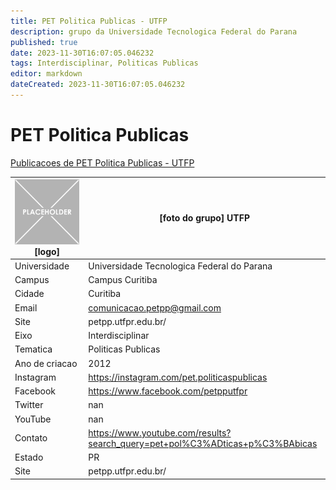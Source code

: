 ```yaml
---
title: PET Politica Publicas - UTFP
description: grupo da Universidade Tecnologica Federal do Parana
published: true
date: 2023-11-30T16:07:05.046232
tags: Interdisciplinar, Politicas Publicas
editor: markdown
dateCreated: 2023-11-30T16:07:05.046232
---
```


# PET Politica Publicas

[Publicacoes de PET Politica Publicas - UTFP](/atividade/96PETPoliticaPublicasUTFP/feed.md)

| ![placeholder.png](/placeholder.png) [logo] | [foto do grupo] UTFP         |
| ------------------------------------------- | ------------------------------------------------- |
| Universidade                                | Universidade Tecnologica Federal do Parana      |
| Campus                                      | Campus Curitiba            |
| Cidade                                      | Curitiba             |
| Email                                       | comunicacao.petpp@gmail.com             |
| Site                                        | petpp.utfpr.edu.br/              |
| Eixo                                        | Interdisciplinar              |
| Tematica                                    | Politicas Publicas          |
| Ano de criacao                              | 2012        |
| Instagram                                   | https://instagram.com/pet.politicaspublicas         |
| Facebook                                    | https://www.facebook.com/petpputfpr          |
| Twitter                                     | nan           |
| YouTube                                     | nan           |
| Contato                                     | https://www.youtube.com/results?search_query=pet+pol%C3%ADticas+p%C3%BAbicas         |
| Estado                                      |  PR            |
| Site                                        | petpp.utfpr.edu.br/ |
